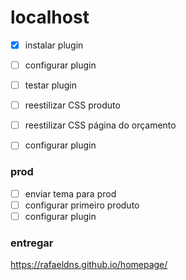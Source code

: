 # localhost

- [x] instalar plugin
- [ ] configurar plugin

- [ ] testar plugin
- [ ] reestilizar CSS produto
- [ ] reestilizar CSS página do orçamento
- [ ] configurar plugin



### prod
- [ ] enviar tema para prod
- [ ] configurar primeiro produto
- [ ] configurar plugin

### entregar

https://rafaeldns.github.io/homepage/


